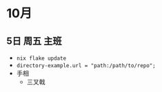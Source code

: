 # 10月
## 5日 周五 主班
- `nix flake update`
- `directory-example.url = "path:/path/to/repo";`
- 手相
  - 三叉戟

